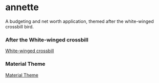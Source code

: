 # annette
A budgeting and net worth application, themed after the white-winged crossbill bird.


### After the White-winged crossbill

[White-winged crossbill](https://myodfw.com/wildlife-viewing/species/white-winged-crossbill)

### Material Theme

[Material Theme](http://material-foundation.github.io/material-theme-builder/?primary=%2337474F&tertiary=%234E5246&custom%3ABright=%23FFC727&custom%3ABlackboard=%2337474F&custom%3ALiability=%23836F81&custom%3AAsset=%2342887C&custom%3ACta=%2381B2CA&colorMatch=true)
